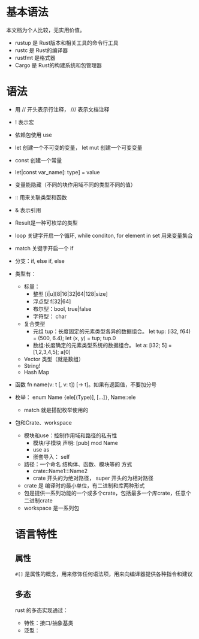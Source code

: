 # 基本语法

本文档为个人比较，无实用价值。


- rustup 是 Rust版本和相关工具的命令行工具
- rustc 是 Rust的编译器
- rustfmt 是格式器
- Cargo 是 Rust的构建系统和包管理器

# 语法
- 用 // 开头表示行注释， /// 表示文档注释
- ! 表示宏
- 依赖包使用 use
- let 创建一个不可变的变量， let mut 创建一个可变变量
- const 创建一个常量 
- let|const var_name[: type] = value
- 变量能隐藏（不同的块作用域不同的类型不同的值）
- :: 用来关联类型和函数
- & 表示引用
- Result是一种可枚举的类型
- loop 关键字开启一个循环, while conditon, for element in set 用来变量集合
- match 关键字开启一个 if
- 分支：if, else if, else
- 类型有：
    - 标量：
        - 整型 [i|u][8|16|32|64|128|size]
        - 浮点型 f[32|64]
        - 布尔型：bool, true|false
        - 字符型： char 
    - 复合类型
        - 元组 tup：长度固定的元素类型各异的数据组合。 let tup: (i32, f64) = (500, 6.4); let (x, y) = tup; tup.0
        - 数组:长度确定的元素类型系统的数据组合。 let a: [i32; 5] = [1,2,3,4,5]; a[0]
    - Vector 类型（就是数组）
    - String!
    - Hash Map
- 函数 fn name(v: t [, v: t]) [-> t]。如果有返回值，不要加分号
- 枚举： enum Name `{`ele[(Type)], [...]`}`, Name::ele
    - match 就是搭配枚举使用的
- 包和Crate、workspace
    - 模块和use：控制作用域和路径的私有性
        - 模块/子模块 声明: [pub] mod Name
        - use as
        - 嵌套导入： self
    - 路径：一个命名 结构体、函数、模块等的 方式
        - crate::Name1:::Name2
        - crate 开头的为绝对路径， super 开头的为相对路径
    - crate 是 编译时的最小单位，有二进制和库两种形式
    - 包是提供一系列功能的一个或多个crate，包括最多一个库crate，任意个二进制crate
    - workspace 是一系列包


    # 语言特性
    ## 属性
    `#[]` 是属性的概念，用来修饰任何语法项，用来向编译器提供各种指令和建议

    ## 多态
    rust 的多态实现通过：
    - 特性：接口/抽象基类
    - 泛型：